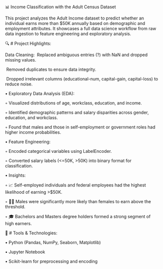 
📊 Income Classification with the Adult Census Dataset

This project analyzes the Adult Income dataset to predict whether an individual earns more than $50K annually based on demographic and employment attributes. It showcases a full data science workflow from raw data ingestion to feature engineering and exploratory analysis.

🔍 # Project Highlights:

 Data Cleaning:
  ⁠ Replaced ambiguous entries (?) with NaN and dropped missing values.
  
  ⁠ Removed duplicates to ensure data integrity.
  
  ⁠ Dropped irrelevant columns (educational-num, capital-gain, capital-loss) to reduce noise.
  
•  Exploratory Data Analysis (EDA):

  ⁠◦  Visualized distributions of age, workclass, education, and income.
  
  ⁠◦  Identified demographic patterns and salary disparities across gender, education, and workclass.
  
  ⁠◦  Found that males and those in self-employment or government roles had higher income probabilities.
  
•  Feature Engineering:

  ⁠◦  Encoded categorical variables using LabelEncoder.
  
  ⁠◦  Converted salary labels (<=50K, >50K) into binary format for classification.
  
•  Insights:

  ⁠◦  📈 Self-employed individuals and federal employees had the highest likelihood of earning >$50K.
  
  ⁠◦  👨‍💼 Males were significantly more likely than females to earn above the threshold.
  
  ⁠◦  🎓 Bachelors and Masters degree holders formed a strong segment of high earners.

🧰 # Tools & Technologies:

•  Python (Pandas, NumPy, Seaborn, Matplotlib)

•  Jupyter Notebook

•  Scikit-learn for preprocessing and encoding
